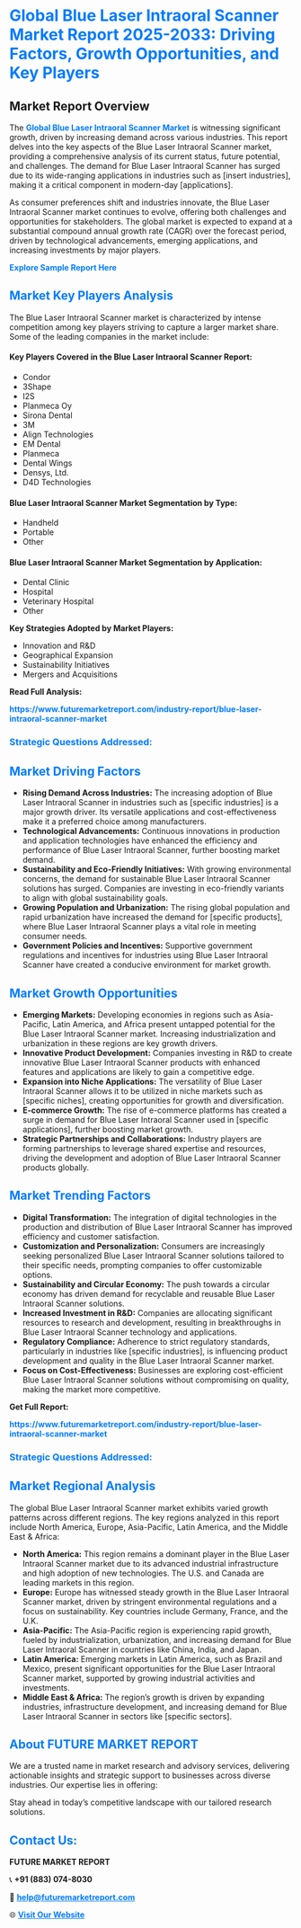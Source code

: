 <h1 style="color: #007BFF;">Global Blue Laser Intraoral Scanner Market Report 2025-2033: Driving Factors, Growth Opportunities, and Key Players</h1>

<section id="overview">
<h2>Market Report Overview</h2>
<p>The <a href="https://www.futuremarketreport.com/industry-report/blue-laser-intraoral-scanner-market" style="color: #007BFF; text-decoration: none;"><strong>Global Blue Laser Intraoral Scanner Market</strong></a> is witnessing significant growth, driven by increasing demand across various industries. This report delves into the key aspects of the Blue Laser Intraoral Scanner market, providing a comprehensive analysis of its current status, future potential, and challenges. The demand for Blue Laser Intraoral Scanner has surged due to its wide-ranging applications in industries such as [insert industries], making it a critical component in modern-day [applications].</p>
<p>As consumer preferences shift and industries innovate, the Blue Laser Intraoral Scanner market continues to evolve, offering both challenges and opportunities for stakeholders. The global market is expected to expand at a substantial compound annual growth rate (CAGR) over the forecast period, driven by technological advancements, emerging applications, and increasing investments by major players.</p>
</section>

<section id="overview">
<p><a href="https://www.futuremarketreport.com/request-sample/reportId=100936" style="color: #007BFF; text-decoration: none;"><strong>Explore Sample Report Here</strong></a></p>
</section>

<section id="key-players">
<h2 style="color: #007BFF;">Market Key Players Analysis</h2>
<p>The Blue Laser Intraoral Scanner market is characterized by intense competition among key players striving to capture a larger market share. Some of the leading companies in the market include:</p>
<h4>Key Players Covered in the Blue Laser Intraoral Scanner Report:</h4>
<ul><li>Condor</li><li>3Shape</li><li>I2S</li><li>Planmeca Oy</li><li>Sirona Dental</li><li>3M</li><li>Align Technologies</li><li>EM Dental</li><li>Planmeca</li><li>Dental Wings</li><li>Densys, Ltd.</li><li>D4D Technologies</li></ul>
<h4>Blue Laser Intraoral Scanner Market Segmentation by Type:</h4>
<ul><li>Handheld</li><li>Portable</li><li>Other</li></ul>

<h4>Blue Laser Intraoral Scanner Market Segmentation by Application:</h4>
<ul><li>Dental Clinic</li><li>Hospital</li><li>Veterinary Hospital</li><li>Other</li></ul>
<p><strong>Key Strategies Adopted by Market Players:</strong></p>
<ul>
<li>Innovation and R&D</li>
<li>Geographical Expansion</li>
<li>Sustainability Initiatives</li>
<li>Mergers and Acquisitions</li>
</ul>
</section>

<section>
<p><strong>Read Full Analysis: </strong></p><a href="https://www.futuremarketreport.com/industry-report/blue-laser-intraoral-scanner-market" style="color: #007BFF; text-decoration: none;"><strong>https://www.futuremarketreport.com/industry-report/blue-laser-intraoral-scanner-market</strong></a>
<h3 style="color: #007BFF;">Strategic Questions Addressed:</h3>
</section>

<section id="driving-factors">
<h2 style="color: #007BFF;">Market Driving Factors</h2>
<ul>
<li><strong>Rising Demand Across Industries:</strong> The increasing adoption of Blue Laser Intraoral Scanner in industries such as [specific industries] is a major growth driver. Its versatile applications and cost-effectiveness make it a preferred choice among manufacturers.</li>
<li><strong>Technological Advancements:</strong> Continuous innovations in production and application technologies have enhanced the efficiency and performance of Blue Laser Intraoral Scanner, further boosting market demand.</li>
<li><strong>Sustainability and Eco-Friendly Initiatives:</strong> With growing environmental concerns, the demand for sustainable Blue Laser Intraoral Scanner solutions has surged. Companies are investing in eco-friendly variants to align with global sustainability goals.</li>
<li><strong>Growing Population and Urbanization:</strong> The rising global population and rapid urbanization have increased the demand for [specific products], where Blue Laser Intraoral Scanner plays a vital role in meeting consumer needs.</li>
<li><strong>Government Policies and Incentives:</strong> Supportive government regulations and incentives for industries using Blue Laser Intraoral Scanner have created a conducive environment for market growth.</li>
</ul>
</section>

<section id="growth-opportunities">
<h2 style="color: #007BFF;">Market Growth Opportunities</h2>
<ul>
<li><strong>Emerging Markets:</strong> Developing economies in regions such as Asia-Pacific, Latin America, and Africa present untapped potential for the Blue Laser Intraoral Scanner market. Increasing industrialization and urbanization in these regions are key growth drivers.</li>
<li><strong>Innovative Product Development:</strong> Companies investing in R&D to create innovative Blue Laser Intraoral Scanner products with enhanced features and applications are likely to gain a competitive edge.</li>
<li><strong>Expansion into Niche Applications:</strong> The versatility of Blue Laser Intraoral Scanner allows it to be utilized in niche markets such as [specific niches], creating opportunities for growth and diversification.</li>
<li><strong>E-commerce Growth:</strong> The rise of e-commerce platforms has created a surge in demand for Blue Laser Intraoral Scanner used in [specific applications], further boosting market growth.</li>
<li><strong>Strategic Partnerships and Collaborations:</strong> Industry players are forming partnerships to leverage shared expertise and resources, driving the development and adoption of Blue Laser Intraoral Scanner products globally.</li>
</ul>
</section>

<section id="trending-factors">
<h2 style="color: #007BFF;">Market Trending Factors</h2>
<ul>
<li><strong>Digital Transformation:</strong> The integration of digital technologies in the production and distribution of Blue Laser Intraoral Scanner has improved efficiency and customer satisfaction.</li>
<li><strong>Customization and Personalization:</strong> Consumers are increasingly seeking personalized Blue Laser Intraoral Scanner solutions tailored to their specific needs, prompting companies to offer customizable options.</li>
<li><strong>Sustainability and Circular Economy:</strong> The push towards a circular economy has driven demand for recyclable and reusable Blue Laser Intraoral Scanner solutions.</li>
<li><strong>Increased Investment in R&D:</strong> Companies are allocating significant resources to research and development, resulting in breakthroughs in Blue Laser Intraoral Scanner technology and applications.</li>
<li><strong>Regulatory Compliance:</strong> Adherence to strict regulatory standards, particularly in industries like [specific industries], is influencing product development and quality in the Blue Laser Intraoral Scanner market.</li>
<li><strong>Focus on Cost-Effectiveness:</strong> Businesses are exploring cost-efficient Blue Laser Intraoral Scanner solutions without compromising on quality, making the market more competitive.</li>
</ul>
</section>

<section>
<p><strong>Get Full Report: </strong></p><a href="https://www.futuremarketreport.com/industry-report/blue-laser-intraoral-scanner-market" style="color: #007BFF; text-decoration: none;"><strong>https://www.futuremarketreport.com/industry-report/blue-laser-intraoral-scanner-market</strong></a>
<h3 style="color: #007BFF;">Strategic Questions Addressed:</h3>
</section>


<section id="regional-analysis">
<h2 style="color: #007BFF;">Market Regional Analysis</h2>
<p>The global Blue Laser Intraoral Scanner market exhibits varied growth patterns across different regions. The key regions analyzed in this report include North America, Europe, Asia-Pacific, Latin America, and the Middle East & Africa:</p>
<ul>
<li><strong>North America:</strong> This region remains a dominant player in the Blue Laser Intraoral Scanner market due to its advanced industrial infrastructure and high adoption of new technologies. The U.S. and Canada are leading markets in this region.</li>
<li><strong>Europe:</strong> Europe has witnessed steady growth in the Blue Laser Intraoral Scanner market, driven by stringent environmental regulations and a focus on sustainability. Key countries include Germany, France, and the U.K.</li>
<li><strong>Asia-Pacific:</strong> The Asia-Pacific region is experiencing rapid growth, fueled by industrialization, urbanization, and increasing demand for Blue Laser Intraoral Scanner in countries like China, India, and Japan.</li>
<li><strong>Latin America:</strong> Emerging markets in Latin America, such as Brazil and Mexico, present significant opportunities for the Blue Laser Intraoral Scanner market, supported by growing industrial activities and investments.</li>
<li><strong>Middle East & Africa:</strong> The region’s growth is driven by expanding industries, infrastructure development, and increasing demand for Blue Laser Intraoral Scanner in sectors like [specific sectors].</li>
</ul>
</section>

<footer>
<h2 style="color: #007BFF;">About FUTURE MARKET REPORT</h2>
<p>We are a trusted name in market research and advisory services, delivering actionable insights and strategic support to businesses across diverse industries. Our expertise lies in offering:</p>

<p>Stay ahead in today’s competitive landscape with our tailored research solutions.</p>

<h2 style="color: #007BFF;">Contact Us:</h2>
<p><strong>FUTURE MARKET REPORT</strong></p>
<p>📞 <strong>+91 (883) 074-8030</strong></p>
<p>📧 <strong><a href="mailto:help@futuremarketreport.com" style="color: #007BFF;">help@futuremarketreport.com</a></strong></p>
<p>🌐 <strong><a href="https://www.futuremarketreport.com/" style="color: #007BFF;">Visit Our Website</a></strong></p>
</footer>
